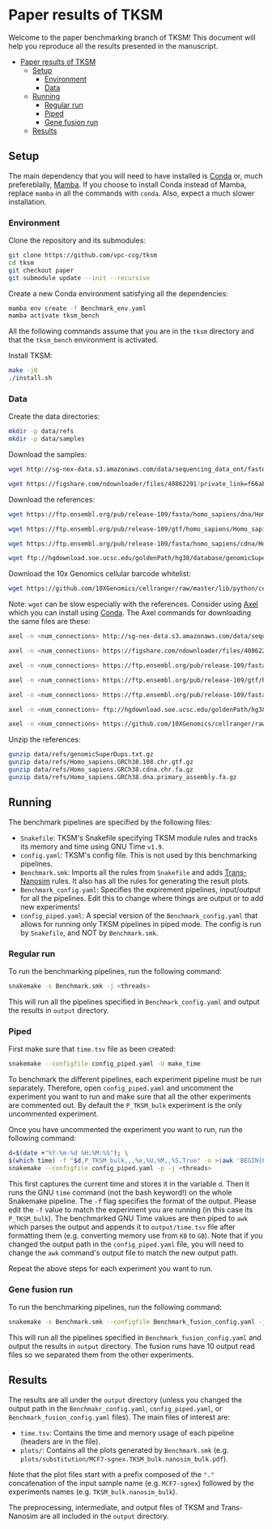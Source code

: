 # Paper results of TKSM
Welcome to the paper benchmarking branch of TKSM!
This document will help you reproduce all the results presented in the manuscript.

- [Paper results of TKSM](#paper-results-of-tksm)
  - [Setup](#setup)
    - [Environment](#environment)
    - [Data](#data)
  - [Running](#running)
    - [Regular run](#regular-run)
    - [Piped](#piped)
    - [Gene fusion run](#gene-fusion-run)
  - [Results](#results)


## Setup
The main dependency that you will need to have installed is [Conda](https://docs.conda.io/projects/conda/en/latest/user-guide/install/linux.html) or, much prefereblally, [Mamba](https://github.com/conda-forge/miniforge#mambaforge).
If you choose to install Conda instead of Mamba, replace `mamba` in all the commands with `conda`.
Also, expect a much slower installation.


### Environment
Clone the repository and its submodules:
```bash
git clone https://github.com/vpc-ccg/tksm
cd tksm
git checkout paper
git submodule update --init --recursive
```

Create a new Conda environment satisfying all the dependencies:
```bash
mamba env create -f Benchmark_env.yaml
mamba activate tksm_bench
```

All the following commands assume that you are in the `tksm` directory and that the `tksm_bench` environment is activated.

Install TKSM:
```bash
make -j8
./install.sh
```

### Data

Create the data directories:
```bash
mkdir -p data/refs
mkdir -p data/samples
```

Download the samples:
```bash
wget http://sg-nex-data.s3.amazonaws.com/data/sequencing_data_ont/fastq/SGNex_MCF7_directcDNA_replicate1_run2/SGNex_MCF7_directcDNA_replicate1_run2.fastq.gz -O data/samples/MCF7-sgnex.fastq.gz

wget https://figshare.com/ndownloader/files/40862291?private_link=f66abe6156696e14ced6 -O data/samples/N1.fastq.gz
```

Download the references:
```bash
wget https://ftp.ensembl.org/pub/release-109/fasta/homo_sapiens/dna/Homo_sapiens.GRCh38.dna_sm.primary_assembly.fa.gz -O data/refs/Homo_sapiens.GRCh38.dna.primary_assembly.fa.gz

wget https://ftp.ensembl.org/pub/release-109/gtf/homo_sapiens/Homo_sapiens.GRCh38.109.chr.gtf.gz -O data/refs/Homo_sapiens.GRCh38.108.chr.gtf.gz

wget https://ftp.ensembl.org/pub/release-109/fasta/homo_sapiens/cdna/Homo_sapiens.GRCh38.cdna.all.fa.gz -O data/refs/Homo_sapiens.GRCh38.cdna.chr.fa.gz

wget ftp://hgdownload.soe.ucsc.edu/goldenPath/hg38/database/genomicSuperDups.txt.gz -O data/refs/genomicSuperDups.txt.gz
```

Download the 10x Genomics cellular barcode whitelist:
```bash
wget https://github.com/10XGenomics/cellranger/raw/master/lib/python/cellranger/barcodes/translation/3M-february-2018.txt.gz -O data/refs/3M-february-2018.txt.gz
```


Note: `wget` can be slow especially with the references.
Consider using [Axel](https://github.com/axel-download-accelerator/axel) which you can install using [Conda](https://anaconda.org/conda-forge/axel).
The Axel commands for downloading the same files are these:
```bash
axel -n <num_connections> http://sg-nex-data.s3.amazonaws.com/data/sequencing_data_ont/fastq/SGNex_MCF7_directcDNA_replicate1_run2/SGNex_MCF7_directcDNA_replicate1_run2.fastq.gz -o data/samples/MCF7-sgnex.fastq.gz

axel -n <num_connections> https://figshare.com/ndownloader/files/40862291?private_link=f66abe6156696e14ced6 -o data/samples/N1.fastq.gz

axel -n <num_connections> https://ftp.ensembl.org/pub/release-109/fasta/homo_sapiens/dna/Homo_sapiens.GRCh38.dna_sm.primary_assembly.fa.gz -o data/refs/Homo_sapiens.GRCh38.dna.primary_assembly.fa.gz

axel -n <num_connections> https://ftp.ensembl.org/pub/release-109/gtf/homo_sapiens/Homo_sapiens.GRCh38.109.chr.gtf.gz -o data/refs/Homo_sapiens.GRCh38.108.chr.gtf.gz

axel -n <num_connections> https://ftp.ensembl.org/pub/release-109/fasta/homo_sapiens/cdna/Homo_sapiens.GRCh38.cdna.all.fa.gz -o data/refs/Homo_sapiens.GRCh38.cdna.chr.fa.gz

axel -n <num_connections> ftp://hgdownload.soe.ucsc.edu/goldenPath/hg38/database/genomicSuperDups.txt.gz -o data/refs/genomicSuperDups.txt.gz

axel -n <num_connections> https://github.com/10XGenomics/cellranger/raw/master/lib/python/cellranger/barcodes/translation/3M-february-2018.txt.gz -o data/refs/3M-february-2018.txt.gz
```

Unzip the references:
```bash
gunzip data/refs/genomicSuperDups.txt.gz
gunzip data/refs/Homo_sapiens.GRCh38.108.chr.gtf.gz
gunzip data/refs/Homo_sapiens.GRCh38.cdna.chr.fa.gz
gunzip data/refs/Homo_sapiens.GRCh38.dna.primary_assembly.fa.gz
```


## Running
The benchmark pipelines are specified by the following files:

- `Snakefile`: TKSM's Snakefile specifying TKSM module rules and tracks its memory and time using GNU Time `v1.9`. 
- `config.yaml`: TKSM's config file. This is not used by this benchmarking pipelines.
- `Benchmark.smk`: Imports all the rules from `Snakefile` and adds [Trans-Nanosim](https://github.com/bcgsc/NanoSim) rules. It also has all the rules for generating the result plots.
- `Benchmark_config.yaml`: Specifies the expirement pipelines, input/output for all the pipelines. Edit this to change where things are output or to add new experiments!
- `config_piped.yaml`: A special version of the `Benchmark_config.yaml` that allows for running only TKSM pipelines in piped mode. The config is run by `Snakefile`, and NOT by `Benchmark.smk`.


### Regular run
To run the benchmarking pipelines, run the following command:
```bash
snakemake -s Benchmark.smk -j <threads>
```

This will run all the pipelines specified in `Benchmark_config.yaml` and output the results in `output` directory.

### Piped
First make sure that `time.tsv` file as been created:
```bash
snakemake --configfile config_piped.yaml -U make_time
```

To benchmark the different pipelines, each experiment pipeline must be run separately.
Therefore, open `config_piped.yaml` and uncomment the experiment you want to run and make sure that all the other experiments are commented out.
By default the `P_TKSM_bulk` experiment is the only uncommented experiment.

Once you have uncommented the experiment you want to run, run the following command:
```bash
d=$(date +"%Y-%m-%d %H:%M:%S"); \
$(which time) -f "$d,P_TKSM_bulk,,,%e,%U,%M,,%S,True" -o >(awk 'BEGIN{FS=","} {printf "%s,%s,%s,%s,%.2f,%.2f,%.2f,%d,%.2f,%s\n",$1,$2,$3,$4,$5/60,$6/60,$7/(1024*1024),$8,$9/60,$10}' >> output/time.tsv) \
snakemake --configfile config_piped.yaml -p -j <threads>
```

This first captures the current time and stores it in the variable `d`.
Then it runs the GNU `time` command (not the bash keyword!) on the whole Snakemake pipeline.
The `-f` flag specifies the format of the output.
Please edit the `-f` value to match the experiment you are running (in this case its `P_TKSM_bulk`).
The benchmarked GNU Time values are then piped to `awk` which parses the output and appends it to `output/time.tsv` file after formatting them (e.g. converting memory use from `KB` to `GB`).
Note that if you changed the output path in the `config_piped.yaml` file, you will need to change the `awk` command's output file to match the new output path.

Repeat the above steps for each experiment you want to run.

### Gene fusion run
To run the benchmarking pipelines, run the following command:
```bash
snakemake -s Benchmark.smk --configfile Benchmark_fusion_config.yaml -j <threads>
```

This will run all the pipelines specified in `Benchmark_fusion_config.yaml` and output the results in `output` directory.
The fusion runs have 10 output read files so we separated them from the other experiments.

## Results
The results are all under the `output` directory (unless you changed the output path in the `Benchmakr_config.yaml`, `config_piped.yaml`, or `Benchmark_fusion_config.yaml` files).
The main files of interest are:

- `time.tsv`: Contains the time and memory usage of each pipeline (headers are in the file).
- `plots/`: Contains all the plots generated by `Benchmark.smk` (e.g. `plots/substitution/MCF7-sgnex.TKSM_bulk.nanosim_bulk.pdf`).

Note that the plot files start with a prefix composed of the `"."` concatenation of the input sample name (e.g. `MCF7-sgnex`) followed by the experiments names (e.g. `TKSM_bulk.nanosim_bulk`).

The preprocessing, intermediate, and output files of TKSM and Trans-Nanosim are all included in the `output` directory.
